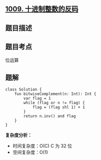 ## [1009. 十进制整数的反码](https://leetcode.cn/problems/complement-of-base-10-integer/description/)

## 题目描述



## 题目考点

位运算

## 题解
 
```
class Solution {
    fun bitwiseComplement(n: Int): Int {
        var flag = 1
        while (flag or n != flag) {
            flag = (flag shl 1) + 1
        }
        return n.inv() and flag
    }
}
```

**复杂度分析：**

- 时间复杂度：O(C) C 为 32 位
- 空间复杂度：O(1) 
